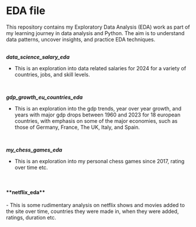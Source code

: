 # EDA file

This repository contains my Exploratory Data Analysis (EDA) work as part of my learning journey in data analysis and Python. The aim is to understand data patterns, uncover insights, and practice EDA techniques.<br>
<br>

***data_science_salary_eda***
- This is an exploration into data related salaries for 2024 for a variety of countries, jobs, and skill levels.
<br>

***gdp_growth_eu_countries_eda***
- This is an exploration into the gdp trends, year over year growth, and years with major gdp drops between 1960 and 2023 for 18 european countries, with emphasis on some of the major economies, such as those of Germany, France, The UK, Italy, and Spain.
<br>

***my_chess_games_eda***
- This is an exploration into my personal chess games since 2017, rating over time etc.
<br>

<h4>**netflix_eda**</h4>
- This is some rudimentary analysis on netflix shows and movies added to the site over time, countries they were made in, when they were added, ratings, duration etc.
<br>